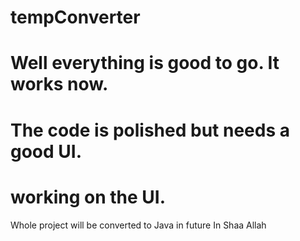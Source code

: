 # tempConverter
# Well everything is good to go. It works now.  
# The code is polished but needs a good UI.
# working on the UI.  


Whole project will be converted to Java in future In Shaa Allah
